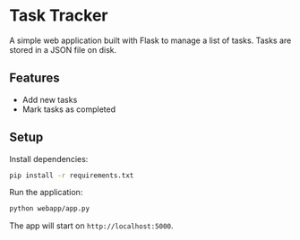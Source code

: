 # Task Tracker

A simple web application built with Flask to manage a list of tasks. Tasks are stored in a JSON file on disk.

## Features
- Add new tasks
- Mark tasks as completed

## Setup
Install dependencies:
```bash
pip install -r requirements.txt
```

Run the application:
```bash
python webapp/app.py
```

The app will start on `http://localhost:5000`.
